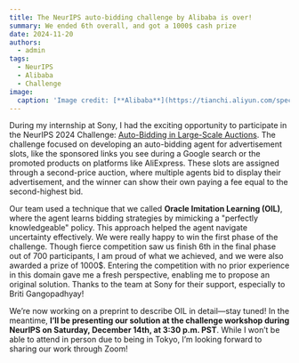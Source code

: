 ```yaml
---
title: The NeurIPS auto-bidding challenge by Alibaba is over!
summary: We ended 6th overall, and got a 1000$ cash prize
date: 2024-11-20
authors:
  - admin
tags:
  - NeurIPS
  - Alibaba
  - Challenge
image:
  caption: 'Image credit: [**Alibaba**](https://tianchi.aliyun.com/specials/promotion/neurips2024_alimama#/)'
---
```


During my internship at Sony, I had the exciting opportunity to participate in the NeurIPS 2024 Challenge: [Auto-Bidding in Large-Scale Auctions](https://tianchi.aliyun.com/specials/promotion/neurips2024_alimama#/). The challenge focused on developing an auto-bidding agent for advertisement slots, like the sponsored links you see during a Google search or the promoted products on platforms like AliExpress. These slots are assigned through a second-price auction, where multiple agents bid to display their advertisement, and the winner can show their own  paying a fee equal to the second-highest bid.

Our team used a technique that we called **Oracle Imitation Learning (OIL)**, where the agent learns bidding strategies by mimicking a "perfectly knowledgeable" policy. This approach helped the agent navigate uncertainty effectively. We were really happy to win the first phase of the challenge. Though fierce competition saw us finish 6th in the final phase out of 700 participants, I am proud of what we achieved, and we were also awarded a prize of 1000$. Entering the competition with no prior experience in this domain gave me a fresh perspective, enabling me to propose an original solution. Thanks to the team at Sony for their support, especially to Briti Gangopadhyay!

We’re now working on a preprint to describe OIL in detail—stay tuned! In the meantime, **I’ll be presenting our solution at the challenge workshop during NeurIPS on Saturday, December 14th, at 3:30 p.m. PST**. While I won’t be able to attend in person due to being in Tokyo, I’m looking forward to sharing our work through Zoom!
